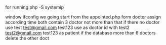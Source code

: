 for running 
php -S systemip 

window ifconfig we going start from the appointed.php form doctor assign according time both contain 3 doctor not more than that if there no doctor use test test@gmail.com test123 use as doctor id with test2 test2@gmail.com test123 as patient if the database more than 6 doctors delete the other doct